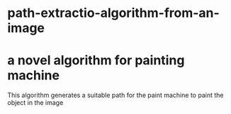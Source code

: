 # path-extractio-algorithm-from-an-image

# a novel algorithm for painting machine 

This algorithm generates a suitable path for the paint machine to paint the object in the image
